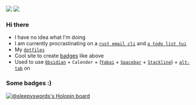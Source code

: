 ![](https://img.shields.io/badge/uwu%20nuzzles-%20pounces%20on%20you-red) ![](https://img.shields.io/badge/yep-yes-blueviolet)

### Hi there
- I have no idea what I'm doing
- I am currently procrastinating on a [`rust email cli`](https://github.com/Fishy-Fishes/too_many_emails) and [`a todo list tui`](https://github.com/SleepySwords/do_todo) 
- My [`dotfiles`](https://github.com/SleepySwords/dotfiles)
- Cool site to create [badges](https://shields.io/category/social) like above
- Used to use [`Obsidian`](https://obsidian.md/) + `Calender` + ([`Yabai`](https://github.com/koekeishiya/yabai/) + [`Spacebar`](https://github.com/cmacrae/spacebar/) + [`Stackline`](https://github.com/AdamWagner/stackline)) + [`alt-tab`](https://alt-tab-macos.netlify.app/) on 

### Some badges :)
[![@sleepyswords's Holopin board](https://holopin.me/sleepyswords)](https://holopin.io/@sleepyswords)
